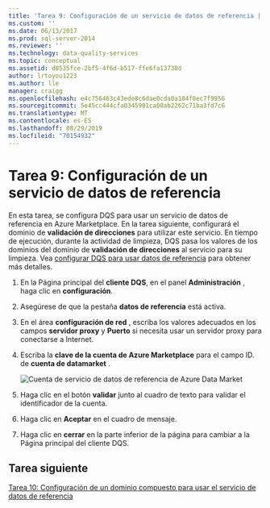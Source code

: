```yaml
---
title: 'Tarea 9: Configuración de un servicio de datos de referencia | Microsoft Docs'
ms.custom: ''
ms.date: 06/13/2017
ms.prod: sql-server-2014
ms.reviewer: ''
ms.technology: data-quality-services
ms.topic: conceptual
ms.assetid: d0535fce-2bf5-4f6d-b517-ffe6fa13738d
author: lrtoyou1223
ms.author: lle
manager: craigg
ms.openlocfilehash: e4c756463c43ede8c6dae0cda0a184f0ec7f9956
ms.sourcegitcommit: 5e45cc444cfa0345901ca00ab2262c71ba3fd7c6
ms.translationtype: MT
ms.contentlocale: es-ES
ms.lasthandoff: 08/29/2019
ms.locfileid: "70154932"
---
```

# <a name="task-9-configuring-a-reference-data-service"></a>Tarea 9: Configuración de un servicio de datos de referencia
  En esta tarea, se configura DQS para usar un servicio de datos de referencia en Azure Marketplace. En la tarea siguiente, configurará el dominio de **validación de direcciones** para utilizar este servicio. En tiempo de ejecución, durante la actividad de limpieza, DQS pasa los valores de los dominios del dominio de **validación de direcciones** al servicio para su limpieza. Vea [configurar DQS para usar datos de referencia](https://msdn.microsoft.com/library/hh213070.aspx) para obtener más detalles.  
  
1.  En la Página principal del **cliente DQS**, en el panel **Administración** , haga clic en **configuración**.  
  
2.  Asegúrese de que la pestaña **datos de referencia** está activa.  
  
3.  En el área **configuración de red** , escriba los valores adecuados en los campos **servidor proxy** y **Puerto** si necesita usar un servidor proxy para conectarse a Internet.  
  
4.  Escriba la **clave de la cuenta de Azure Marketplace** para el campo ID. de **cuenta de datamarket** .  
  
     ![Cuenta de servicio de datos de referencia de Azure Data Market](../../2014/tutorials/media/et-configuringareferencedataservice.jpg "Cuenta de servicio de datos de referencia de Azure Data Market")  
  
5.  Haga clic en el botón **validar** junto al cuadro de texto para validar el identificador de la cuenta.  
  
6.  Haga clic en **Aceptar** en el cuadro de mensaje.  
  
7.  Haga clic en **cerrar** en la parte inferior de la página para cambiar a la Página principal del cliente DQS.  
  
## <a name="next-task"></a>Tarea siguiente  
 [Tarea 10: Configuración de un dominio compuesto para usar el servicio de datos de referencia](../../2014/tutorials/task-10-configuring-composite-domain-to-use-reference-data-service.md)  
  
  

